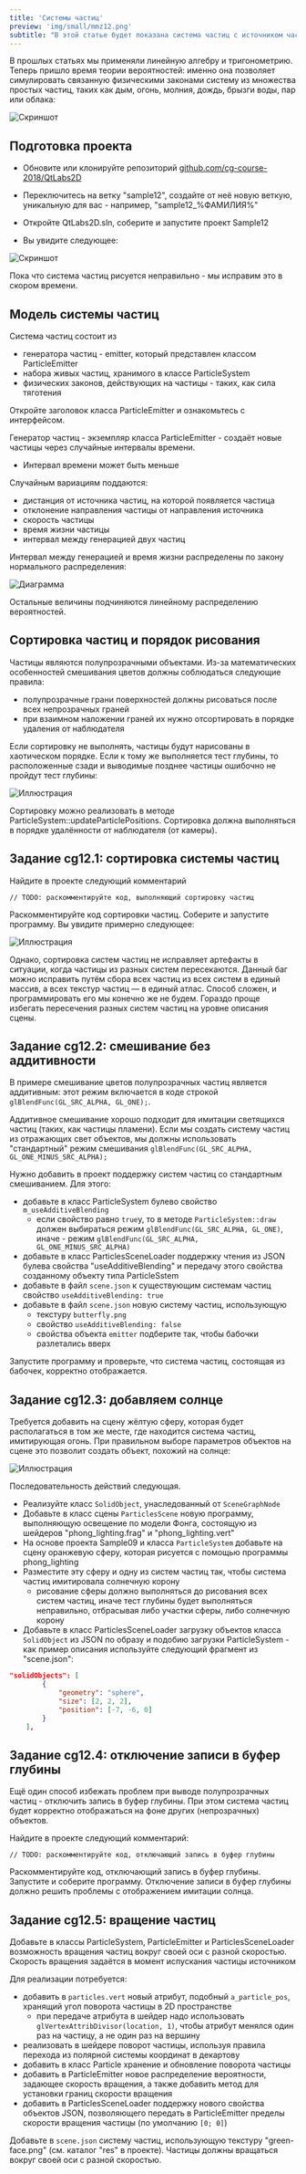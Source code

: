 ```yaml
---
title: 'Системы частиц'
preview: 'img/small/mmz12.png'
subtitle: "В этой статье будет показана система частиц с источником частиц, основанным на генераторе случайных чисел, и отображением частиц с помощью Instancing"
---
```


В прошлых статьях мы применяли линейную алгебру и тригонометрию. Теперь пришло время теории вероятностей: именно она позволяет симулировать связанную физическими законами систему из множества простых частиц, таких как дым, огонь, молния, дождь, брызги воды, пар или облака:

![Скриншот](img/normal/mmz12.png)

## Подготовка проекта

* Обновите или клонируйте репозиторий [github.com/cg-course-2018/QtLabs2D](https://github.com/cg-course-2018/QtLabs2D)

* Переключитесь на ветку "sample12", создайте от неё новую веткую, уникальную для вас - например, "sample12_%ФАМИЛИЯ%"
* Откройте QtLabs2D.sln, соберите и запустите проект Sample12
* Вы увидите следующее:

![Скриншот](img/3d/depth-conflict-in-particle-system.png)

Пока что система частиц рисуется неправильно - мы исправим это в скором времени.

## Модель системы частиц

Система частиц состоит из

* генератора частиц - emitter, который представлен классом ParticleEmitter
* набора живых частиц, хранимого в классе ParticleSystem
* физических законов, действующих на частицы - таких, как сила тяготения

Откройте заголовок класса ParticleEmitter и ознакомьтесь с интерфейсом.

Генератор частиц - экземпляр класса ParticleEmitter - создаёт новые частицы через случайные интервалы времени.

* Интервал времени может быть меньше

Случайным вариациям поддаются:
* дистанция от источника частиц, на которой появляется частица
* отклонение направления частицы от направления источника
* скорость частицы
* время жизни частицы
* интервал между генерацией двух частиц

Интервал между генерацией и время жизни распределены по закону нормального распределения:

![Диаграмма](img/diagrams/normal_distribution.png)

Остальные величины подчиняются линейному распределению вероятностей.

## Сортировка частиц и порядок рисования

Частицы являются полупрозрачными объектами. Из-за математических особенностей смешивания цветов должны соблюдаться следующие правила:

- полупрозрачные грани поверхностей должны рисоваться после всех непрозрачных граней
- при взаимном наложении граней их нужно отсортировать в порядке удаления от наблюдателя

Если сортировку не выполнять, частицы будут нарисованы в хаотическом порядке. Если к тому же выполняется тест глубины, то расположенные сзади и выводимые позднее частицы ошибочно не пройдут тест глубины:

![Иллюстрация](img/3d/particle_system_unsorted_blending.png)

Сортировку можно реализовать в методе ParticleSystem::updateParticlePositions. Сортировка должна выполняться в порядке удалённости от наблюдателя (от камеры).

## Задание cg12.1: сортировка системы частиц

Найдите в проекте следующий комментарий

```
// TODO: раскомментируйте код, выполняющий сортировку частиц
```

Раскомментируйте код сортировки частиц. Соберите и запустите программу. Вы увидите примерно следующее: 

![Иллюстрация](img/3d/particle_system_sorted.png)

Однако, сортировка систем частиц не исправляет артефакты в ситуации, когда частицы из разных систем пересекаются. Данный баг можно исправить путём сбора всех частиц из всех систем в единый массив, а всех текстур частиц — в единый атлас. Способ сложен, и программировать его мы конечно же не будем. Гораздо проще избегать пересечения разных систем частиц на уровне описания сцены.

## Задание cg12.2: смешивание без аддитивности

В примере смешивание цветов полупрозрачных частиц является аддитивным: этот режим включается в коде строкой `glBlendFunc(GL_SRC_ALPHA, GL_ONE);`.

Аддитивное смешивание хорошо подходит для имитации светящихся частиц (таких, как частицы пламени). Если мы создать систему частиц из отражающих свет объектов, мы должны использовать "стандартный" режим смешивания `glBlendFunc(GL_SRC_ALPHA, GL_ONE_MINUS_SRC_ALPHA);`

Нужно добавить в проект поддержку систем частиц со стандартным смешиванием. Для этого:

* добавьте в класс ParticleSystem булево свойство `m_useAdditiveBlending`
    * если свойство равно `true`y, то в методе `ParticleSystem::draw` должен выбираться режим `glBlendFunc(GL_SRC_ALPHA, GL_ONE)`, иначе - режим `glBlendFunc(GL_SRC_ALPHA, GL_ONE_MINUS_SRC_ALPHA)`
* добавьте в класс ParticlesSceneLoader поддержку чтения из JSON булева свойства "useAdditiveBlending" и передачу этого свойства созданному объекту типа ParticleSstem
* добавьте в файл `scene.json` к существующим системам частиц свойство `useAdditiveBlending: true`
* добавьте в файл `scene.json` новую систему частиц, использующую
    * текстуру `butterfly.png`
    * свойство `useAdditiveBlending: false`
    * свойства объекта `emitter` подберите так, чтобы бабочки разлетались вверх

Запустите программу и проверьте, что система частиц, состоящая из бабочек, корректно отображается.

## Задание cg12.3: добавляем солнце

Требуется добавить на сцену жёлтую сферу, которая будет располагаться в том же месте, где находится система частиц, имитирующая огонь. При правильном выборе параметров объектов на сцене это позволит создать объект, похожий на солнце:

![Иллюстрация](img/3d/sun-with-crown.png)

Последовательность действий следующая.

* Реализуйте класс `SolidObject`, унаследованный от `SceneGraphNode`
* Добавьте в класс сцены `ParticlesScene` новую программу, выполняющую освещение по модели Фонга, состоящую из шейдеров "phong_lighting.frag" и "phong_lighting.vert"
* На основе проекта Sample09 и класса `ParticleSystem` добавьте на сцену оранжевую сферу, которая рисуется с помощью программы phong_lighting
* Разместите эту сферу и одну из систем частиц так, чтобы система частиц имитировала солнечную корону
    * рисование сферы должно выполняться до рисования всех систем частиц, иначе тест глубины будет выполняться неправильно, отбрасывая либо участки сферы, либо солнечную корону
* Добавьте в класс ParticlesSceneLoader загрузку объектов класса `SolidObject` из JSON по образу и подобию загрузки ParticleSystem - как пример описания используйте следующий фрагмент из "scene.json":

```json
"solidObjects": [
        {
            "geometry": "sphere",
            "size": [2, 2, 2],
            "position": [-7, -6, 0]
        }
    ],
```

## Задание cg12.4: отключение записи в буфер глубины

Ещё один способ избежать проблем при выводе полупрозрачных частиц - отключить запись в буфер глубины. При этом система частиц будет корректно отображаться на фоне других (непрозрачных) объектов.

Найдите в проекте следующий комментарий:

```
// TODO: раскомментируйте код, отключающий запись в буфер глубины
```

Раскомментируйте код, отключающий запись в буфер глубины. Запустите и соберите программу. Отключение записи в буфер глубины должно решить проблемы с отображением имитации солнца.

## Задание cg12.5: вращение частиц

Добавьте в классы ParticleSystem, ParticleEmitter и ParticlesSceneLoader возможность вращения частиц вокруг своей оси с разной скоростью. Скорость вращения задаётся в момент испускания частицы источником

Для реализации потребуется:

* добавить в `particles.vert` новый атрибут, подобный `a_particle_pos`, хранящий угол поворота частицы в 2D пространстве
    * при передаче атрибута в шейдер надо использовать `glVertexAttribDivisor(location, 1)`, чтобы атрибут менялся один раз на частицу, а не один раз на вершину
* реализовать в шейдере поворот частицы, используя правила перехода из полярной системы координат в декартову
* добавить в класс Particle хранение и обновление поворота частицы
* добавить в ParticleEmitter новое распределение вероятности, задающее скорость вращения, а также добавить метод для установки границ скорости вращения
* добавить в ParticlesSceneLoader поддержку нового свойства объектов JSON, позволяющего передать в ParticleEmitter пределы скорости вращения частицы (по умолчанию `[0; 0]`)

Добавьте в `scene.json` систему частиц, использующую текстуру "green-face.png" (см. каталог "res" в проекте). Частицы должны вращаться вокруг своей оси с разной скоростью.
